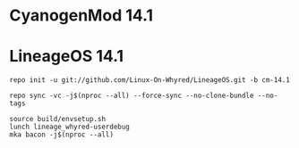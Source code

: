# CyanogenMod 14.1
# LineageOS 14.1
```
repo init -u git://github.com/Linux-On-Whyred/LineageOS.git -b cm-14.1
```
```
repo sync -vc -j$(nproc --all) --force-sync --no-clone-bundle --no-tags
```
```
source build/envsetup.sh
lunch lineage_whyred-userdebug
mka bacon -j$(nproc --all)
```
